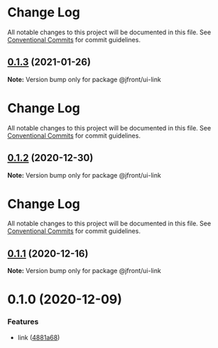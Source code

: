 # Change Log

All notable changes to this project will be documented in this file. See
[Conventional Commits](https://conventionalcommits.org) for commit guidelines.

## [0.1.3](https://github.com/Jepria/jfront-ui/compare/@jfront/ui-link@0.1.2...@jfront/ui-link@0.1.3) (2021-01-26)

**Note:** Version bump only for package @jfront/ui-link

# Change Log

All notable changes to this project will be documented in this file. See
[Conventional Commits](https://conventionalcommits.org) for commit guidelines.

## [0.1.2](https://github.com/Jepria/jfront-ui/compare/@jfront/ui-link@0.1.1...@jfront/ui-link@0.1.2) (2020-12-30)

**Note:** Version bump only for package @jfront/ui-link

# Change Log

All notable changes to this project will be documented in this file. See
[Conventional Commits](https://conventionalcommits.org) for commit guidelines.

## [0.1.1](https://github.com/Jepria/jfront-ui/compare/@jfront/ui-link@0.1.0...@jfront/ui-link@0.1.1) (2020-12-16)

**Note:** Version bump only for package @jfront/ui-link

# 0.1.0 (2020-12-09)

### Features

- link
  ([4881a68](https://github.com/Jepria/jfront-ui/commit/4881a68b1093b94945994c64a96bacd966326cc0))
